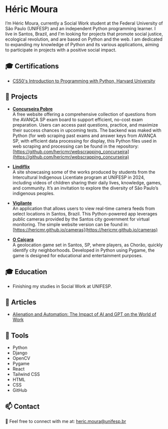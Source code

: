 # Héric Moura

I’m Héric Moura, currently a Social Work student at the Federal University of São Paulo (UNIFESP) and an independent Python programming learner. I live in Santos, Brazil, and I'm looking for projects that promote social justice, ecological revolution, and are based on Python and the web. I am dedicated to expanding my knowledge of Python and its various applications, aiming to participate in projects with a positive social impact.

## 🎓 Certifications

- [CS50's Introduction to Programming with Python, Harvard University](https://cs50.harvard.edu/certificates/9537dc35-e94f-4415-b755-8ccbf17f4540)

## 📂 Projects

- **[Concurseira Pobre](https://hericmr.github.io/ConcurseiraPobre)**  
  A free website offering a comprehensive collection of questions from the AVANÇA SP exam board to support efficient, no-cost exam preparation. Users can access past questions, practice, and maximize their success chances in upcoming tests. The backend was maked with Python (for web scraping past exams and answer keys from AVANÇA SP, with efficient data processing for display, this Python files used in web scraping and processing can be found in the repository: [https://github.com/hericmr/webscrapping_concurseira](https://github.com/hericmr/webscrapping_concurseira)

- **[Lindiflix](https://hericmr.github.io/Lindiflix)**  
  A site showcasing some of the works produced by students from the Intercultural Indigenous Licentiate program at UNIFESP in 2024, including videos of children sharing their daily lives, knowledge, games, and community. It’s an invitation to explore the diversity of São Paulo’s indigenous peoples.

- **[Vigilante](https://github.com/hericmr/El-Vigilante)**  
  An application that allows users to view real-time camera feeds from select locations in Santos, Brazil. This Python-powered app leverages public cameras provided by the Santos city government for virtual monitoring. The simple website version can be found in: [https://hericmr.github.io/cameras](https://hericmr.github.io/cameras)

- **[O Caiçara](https://github.com/hericmr/ocaicara)**  
  A geolocation game set in Santos, SP, where players, as Chorão, quickly identify city neighborhoods. Developed in Python using Pygame, the game is designed for educational and entertainment purposes.


## 🎓 Education

- Finishing my studies in Social Work at UNIFESP.

## 📝 Articles

- [Alienation and Automation: The Impact of AI and GPT on the World of Work](https://contrapoder.net/artigo/alienacao-e-automatizacao-o-impacto-das-ias-e-do-gpt-no-mundo-do-trabalho/)

## 🔧 Tools

- Python
- Django
- OpenCV
- Pygame
- React
- Tailwind CSS
- HTML
- CSS
- GitHub

## 📫 Contact

📧 Feel free to connect with me at: [heric.moura@unifesp.br](mailto:heric.moura@unifesp.br)
